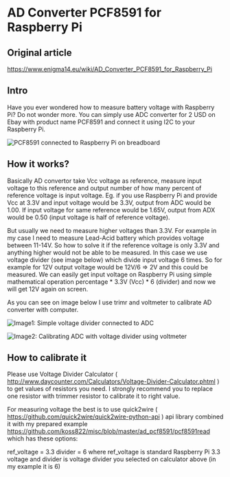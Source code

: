 # AD Converter PCF8591 for Raspberry Pi

## Original article
https://www.enigma14.eu/wiki/AD_Converter_PCF8591_for_Raspberry_Pi

## Intro
Have you ever wondered how to measure battery voltage with Raspberry Pi? Do not wonder more. You can simply use ADC converter for 2 USD on Ebay with product name PCF8591 and connect it using I2C to your Raspberry Pi.

![PCF8591 connected to Raspberry Pi on breadboard](https://www.enigma14.eu/wiki/images/thumb/b/bd/Adc2.jpg/320px-Adc2.jpg)

## How it works?
Basically AD convertor take Vcc voltage as reference, measure input voltage to this reference and output number of how many percent of reference voltage is input voltage. Eg. if you use Raspberry Pi and provide Vcc at 3.3V and input voltage would be 3.3V, output from ADC would be 1.00. If input voltage for same reference would be 1.65V, output from ADX would be 0.50 (input voltage is half of reference voltage).

But usually we need to measure higher voltages than 3.3V. For example in my case I need to measure Lead-Acid battery which provides voltage between 11-14V. So how to solve it if the reference voltage is only 3.3V and anything higher would not be able to be measured. In this case we use voltage divider (see image below) which divide input voltage 6 times. So for example for 12V output voltage would be 12V/6 => 2V and this could be measured. We can easily get input voltage on Raspberry Pi using simple mathematical operation percentage * 3.3V (Vcc) * 6 (divider) and now we will get 12V again on screen.

As you can see on image below I use trimr and voltmeter to calibrate AD converter with computer.

![Image1: Simple voltage divider connected to ADC](https://www.enigma14.eu/wiki/images/thumb/7/74/Voltage-divader.png/320px-Voltage-divader.png)

![Image2: Calibrating ADC with voltage divider using voltmeter](https://www.enigma14.eu/wiki/images/thumb/5/5d/Adc.jpg/320px-Adc.jpg)

## How to calibrate it
Please use Voltage Divider Calculator ( http://www.daycounter.com/Calculators/Voltage-Divider-Calculator.phtml ) to get values of resistors you need. I strongly recommend you to replace one resistor with trimmer resistor to calibrate it to right value.

For measuring voltage the best is to use quick2wire ( https://github.com/quick2wire/quick2wire-python-api ) api library combined it with my prepared example https://github.com/koss822/misc/blob/master/ad_pcf8591/pcf8591read which has these options:

ref_voltage = 3.3
divider = 6
where ref_voltage is standard Raspberry Pi 3.3 voltage and divider is voltage divider you selected on calculator above (in my example it is 6)
